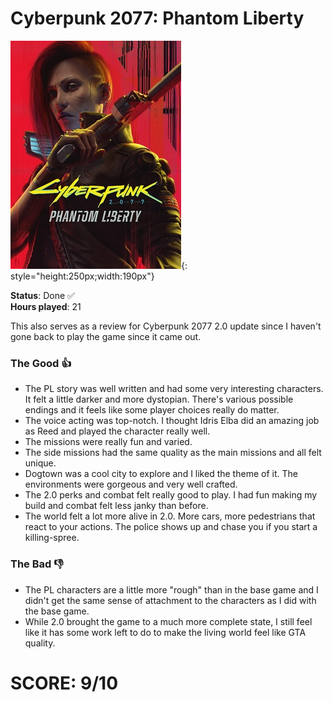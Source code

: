 # Cyberpunk 2077: Phantom Liberty

![](CyberpunkPhantomLiberty.jpg){: style="height:250px;width:190px"}

**Status**: Done ✅ <br>
**Hours played**: 21<br>

This also serves as a review for Cyberpunk 2077 2.0 update since I haven't gone back to play the game since it came out.

### The Good 👍
- The PL story was well written and had some very interesting characters. It felt a little darker and more dystopian. There's various possible endings and it feels like some player choices really do matter.
- The voice acting was top-notch. I thought Idris Elba did an amazing job as Reed and played the character really well.
- The missions were really fun and varied. 
- The side missions had the same quality as the main missions and all felt unique.
- Dogtown was a cool city to explore and I liked the theme of it. The environments were gorgeous and very well crafted.
- The 2.0 perks and combat felt really good to play. I had fun making my build and combat felt less janky than before.
- The world felt a lot more alive in 2.0. More cars, more pedestrians that react to your actions. The police shows up and chase you if you start a killing-spree.


### The Bad 👎
- The PL characters are a little more "rough" than in the base game and I didn't get the same sense of attachment to the characters as I did with the base game.
- While 2.0 brought the game to a much more complete state, I still feel like it has some work left to do to make the living world feel like GTA quality. 

# SCORE: 9/10